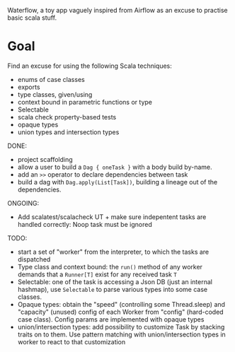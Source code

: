Waterflow, a toy app vaguely inspired from Airflow as an excuse to practise basic scala stuff.

# Goal

Find an excuse for using the following Scala techniques:

* enums of case classes
* exports
* type classes, given/using
* context bound in parametric functions or type
* Selectable 
* scala check property-based tests
* opaque types
* union types and intersection types

DONE:
* project scaffolding
* allow a user to build a `Dag { oneTask }` with a body build by-name.
* add an `>>` operator to declare dependencies between task
* build a dag with `Dag.apply(List[Task])`, building a lineage out of the dependencies.

ONGOING:
* Add scalatest/scalacheck UT + make sure indepentent tasks are handled correctly: Noop task must be ignored

TODO:
* start a set of "worker" from the interpreter, to which the tasks are dispatched
* Type class and context bound: the `run()` method of any worker demands that a `Runner[T]` exist for any received task `T`
* Selectable: one of the task is accessing a Json DB (just an internal hashmap), use `Selectable` to parse various types into some case classes.
* Opaque types: obtain the "speed" (controlling some Thread.sleep) and "capacity" (unused) config of each Worker from "config" (hard-coded case class). Config params are implemented with opaque types
* union/intersection types: add possibility to customize Task by stacking traits on to them. Use pattern matching with union/intersection types in worker to react to that customization

